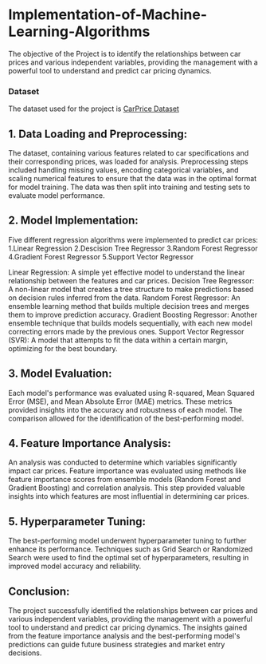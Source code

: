 # Implementation-of-Machine-Learning-Algorithms
The objective of the Project is to identify the relationships between car prices and various independent variables, providing the management with a powerful tool to understand and predict car pricing dynamics.

### Dataset

 The dataset used for the project is [CarPrice Dataset](https://drive.google.com/file/d/1FHmYNLs9v0Enc-UExEMpitOFGsWvB2dP/view?usp=drive_link)

## 1. Data Loading and Preprocessing:

The dataset, containing various features related to car specifications and their corresponding prices, was loaded for analysis. Preprocessing steps included handling missing values, encoding categorical variables, and scaling numerical features to ensure that the data was in the optimal format for model training. The data was then split into training and testing sets to evaluate model performance.

## 2. Model Implementation:

Five different regression algorithms were implemented to predict car prices:
1.Linear Regression
2.Descision Tree Regressor
3.Random Forest Regressor
4.Gradient Forest Regressor
5.Support Vector Regressor

Linear Regression: A simple yet effective model to understand the linear relationship between the features and car prices.
Decision Tree Regressor: A non-linear model that creates a tree structure to make predictions based on decision rules inferred from the data.
Random Forest Regressor: An ensemble learning method that builds multiple decision trees and merges them to improve prediction accuracy.
Gradient Boosting Regressor: Another ensemble technique that builds models sequentially, with each new model correcting errors made by the previous ones.
Support Vector Regressor (SVR): A model that attempts to fit the data within a certain margin, optimizing for the best boundary.

## 3. Model Evaluation:

Each model's performance was evaluated using R-squared, Mean Squared Error (MSE), and Mean Absolute Error (MAE) metrics. These metrics provided insights into the accuracy and robustness of each model. The comparison allowed for the identification of the best-performing model.

## 4. Feature Importance Analysis:

An analysis was conducted to determine which variables significantly impact car prices. Feature importance was evaluated using methods like feature importance scores from ensemble models (Random Forest and Gradient Boosting) and correlation analysis. This step provided valuable insights into which features are most influential in determining car prices.

## 5. Hyperparameter Tuning:

The best-performing model underwent hyperparameter tuning to further enhance its performance. Techniques such as Grid Search or Randomized Search were used to find the optimal set of hyperparameters, resulting in improved model accuracy and reliability.

## Conclusion:

The project successfully identified the relationships between car prices and various independent variables, providing the management with a powerful tool to understand and predict car pricing dynamics. The insights gained from the feature importance analysis and the best-performing model's predictions can guide future business strategies and market entry decisions.
